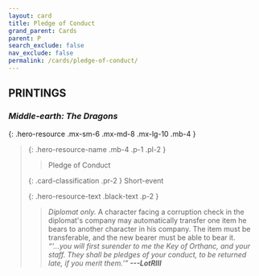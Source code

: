 ```yaml
---
layout: card
title: Pledge of Conduct
grand_parent: Cards
parent: P
search_exclude: false
nav_exclude: false
permalink: /cards/pledge-of-conduct/
---
```


## PRINTINGS


### _Middle-earth: The Dragons_

{: .hero-resource .mx-sm-6 .mx-md-8 .mx-lg-10 .mb-4 }
> {: .hero-resource-name .mb-4 .p-1 .pl-2 }
> > <div class="card-mp"></div>
> > <div class="card-name">Pledge of Conduct</div>
>
> {: .card-classification .pr-2 }
> Short-event
>
> {: .hero-resource-text .black-text .p-2 }
> > _Diplomat only._ A character facing a corruption check in the diplomat's company may automatically transfer one item he bears to another character in his company. The item must be transferable, and the new bearer must be able to bear it.   <br>_“‘...you will first surender to me the Key of Orthanc, and your staff. They shall be pledges of your conduct, to be returned late, if you merit them.’”_ ***---&#65279;LotRIII*** 
> 
